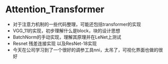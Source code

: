 # Attention_Transformer
- 对于注意力机制的一些代码整理，可能还包括transformer的实现
- VGG_11的实现，初步理解什么是block，块的设计思想
- BatchNorm的手动实现，理解其原理并在LeNet上测试
- Resnet 残差连接实现 以及ResNet-18实现
- 今天在公司学习到了一个很好的调参工具nni，太吊了，可视化界面也做的很好